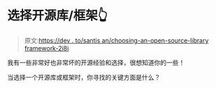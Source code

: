 # 选择开源库/框架👆

> 原文:[https://dev . to/santis an/choosing-an-open-source-library framework-2i8i](https://dev.to/santisan/choosing-an-open-source-libraryframework--2i8i)

我有一些非常好也非常坏的开源经验和选择，很想知道你的一些！

当选择一个开源库或框架时，你寻找的关键方面是什么？